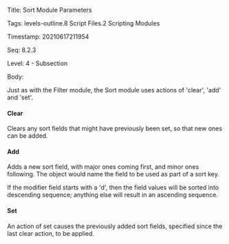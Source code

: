 Title:  Sort Module Parameters

Tags:   levels-outline.8 Script Files.2 Scripting Modules

Timestamp: 20210617211954

Seq:    8.2.3

Level:  4 - Subsection

Body: 

Just as with the Filter module, the Sort module uses actions of 'clear', 'add' and 'set'.

#### Clear

Clears any sort fields that might have previously been set, so that new ones can be added. 

#### Add

Adds a new sort field, with major ones coming first, and minor ones following. The object would name the field to be used as part of a sort key. 

If the modifier field starts with a 'd', then the field values will be sorted into descending sequence; anything else will result in an ascending sequence. 

#### Set

An action of set causes the previously added sort fields, specified since the last clear action, to be applied. 

